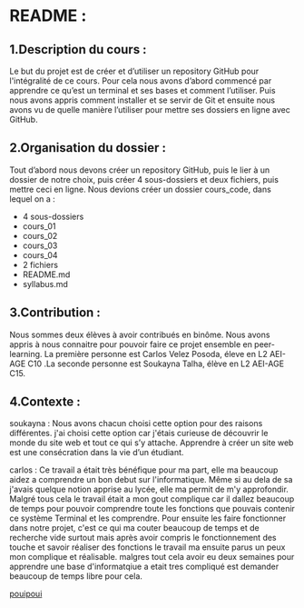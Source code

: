 # README :

## 1.Description du cours :

Le but du projet est de créer et d’utiliser un repository GitHub pour l'intégralité de ce cours. Pour cela nous avons d’abord commencé par apprendre ce qu’est un terminal et ses bases et comment l’utiliser. Puis nous avons appris comment installer et se servir de Git et ensuite nous avons vu de quelle manière l’utiliser pour mettre ses dossiers en ligne avec GitHub.


## 2.Organisation du dossier :

Tout d’abord nous devons créer un repository GitHub, puis le lier à un dossier de notre choix, puis créer 4 sous-dossiers et deux fichiers, puis mettre ceci en ligne. Nous devions créer un dossier  cours_code, dans lequel on a :
* 4 sous-dossiers
*	cours_01
*	cours_02
*	cours_03
*	cours_04
*	2 fichiers
*	README.md
*	syllabus.md



## 3.Contribution :

Nous sommes deux élèves à avoir contribués en binôme. Nous avons appris à nous connaitre pour pouvoir faire ce projet ensemble en peer-learning. La première personne est Carlos Velez Posoda, éleve en L2 AEI-AGE  C10    .La seconde personne est Soukayna Talha, élève en L2 AEI-AGE C15.

## 4.Contexte :

soukayna : Nous avons chacun choisi cette option pour des raisons différentes. j'ai choisi cette option car j'étais curieuse de découvrir le monde du site web et tout ce qui s’y attache. Apprendre à créer un site web est une consécration dans la vie d’un étudiant.

carlos : Ce travail a était très bénéfique pour ma part, elle ma beaucoup aidez a comprendre un bon debut sur l'informatique. Même si au dela de sa j'avais quelque notion apprise au lycée, elle ma permit de m'y approfondir. Malgré tous cela le travail était a mon gout complique car il dallez beaucoup de temps pour pouvoir comprendre toute les fonctions que pouvais contenir ce système Terminal et les comprendre. Pour ensuite les faire fonctionner dans notre projet, c'est ce qui ma couter beaucoup de temps et de recherche vide surtout mais après avoir compris le fonctionnement des touche et savoir réaliser des fonctions le travail ma ensuite parus un peux mon complique et réalisable. malgres tout cela avoir eu deux semaines pour apprendre une base d'informatqiue a etait tres compliqué est demander beaucoup de temps libre pour cela.

[pouipoui](http://www.hyperdrole.com/wp-content/uploads/chat-drole-51.jpg)
